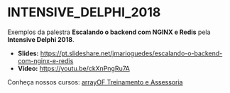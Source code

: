 ﻿# INTENSIVE_DELPHI_2018

Exemplos da palestra **Escalando o backend com NGINX e Redis** pela
**Intensive Delphi 2018**.

- **Slides:** https://pt.slideshare.net/jmarioguedes/escalando-o-backend-com-nginx-e-redis
- **Vídeo:** https://youtu.be/ckXnPngRu7A

Conheça nossos cursos: [arrayOF Treinamento e Assessoria](http://arrayof.com.br)
